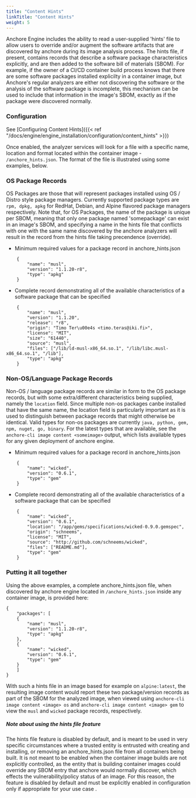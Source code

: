 ```yaml
---
title: "Content Hints"
linkTitle: "Content Hints"
weight: 5
---
```



Anchore Engine includes the ability to read a user-supplied 'hints' file to allow users to override and/or augment the software artifacts that are discovered by anchore during its image analysis process.  The hints file, if present, contains records that describe a software package characteristics explicitly, and are then added to the software bill of materials (SBOM).  For example, if the owner of a CI/CD container build process knows that there are some software packages installed explicilty in a container image, but Anchore's regular analyzers are either not discovering the software or the analysis of the software package is incomplete, this mechanism can be used to include that information in the image's SBOM, exactly as if the package were discovered normally.

### Configuration

See [Configuring Content Hints]({{< ref "/docs/engine/engine_installation/configuration/content_hints" >}})

Once enabled, the analyzer services will look for a file with a specific name, location and format located within the container image - ```/anchore_hints.json```.  The format of the file is illustrated using some examples, below.


### OS Package Records

OS Packages are those that will represent packages installed using OS / Distro style package managers.  Currently supported package types are ```rpm, dpkg, apkg``` for RedHat, Debian, and Alpine flavored package managers respectively.  Note that, for OS Packages, the name of the package is unique per SBOM, meaning that only one package named 'somepackage' can exist in an image's SBOM, and specifying a name in the hints file that conflicts with one with the same name discovered by the anchore analyzers will result in the record from the hints file taking precendence (override).

* Minimum required values for a package record in anchore_hints.json

```
	{
	    "name": "musl",
	    "version": "1.1.20-r8",
	    "type": "apkg"
	}
```

* Complete record demonstrating all of the available characteristics of a software package that can be specified

```
	{
	    "name": "musl",
	    "version": "1.1.20",
	    "release": "r8",
	    "origin": "Timo Ter\u00e4s <timo.teras@iki.fi>",
	    "license": "MIT",
	    "size": "61440",
	    "source": "musl",
	    "files": ["/lib/ld-musl-x86_64.so.1", "/lib/libc.musl-x86_64.so.1", "/lib"],
	    "type": "apkg"
	}
```

### Non-OS/Language Package Records

Non-OS / language package records are similar in form to the OS package records, but with some extra/different characteristics being supplied, namely the ```location``` field.  Since multiple non-os packages canbe installed that have the same name, the location field is particularly important as it is used to distinguish between package records that might otherwise be identical.  Valid types for non-os packages are currently ```java, python, gem, npm, nuget, go, binary```.  For the latest types that are available, see the ```anchore-cli image content <someimage>``` output, which lists available types for any given deployment of anchore engine.

* Minimum required values for a package record in anchore_hints.json

```
	{
	    "name": "wicked",
	    "version": "0.6.1",  
	    "type": "gem"
	}
```

* Complete record demonstrating all of the available characteristics of a software package that can be specified

```
	{
	    "name": "wicked",
	    "version": "0.6.1",
	    "location": "/app/gems/specifications/wicked-0.9.0.gemspec",
	    "origin": "schneems",
	    "license": "MIT",
	    "source": "http://github.com/schneems/wicked",
	    "files": ["README.md"],
	    "type": "gem"	    
	}
```

### Putting it all together

Using the above examples, a complete anchore_hints.json file, when discovered by anchore engine located in ```/anchore_hints.json``` inside any container image, is provided here:

```
{
    "packages": [
	{
	    "name": "musl",
	    "version": "1.1.20-r8",
	    "type": "apkg"
	},
	{
	    "name": "wicked",
	    "version": "0.6.1",  
	    "type": "gem"
	}
    ]
}
```

With such a hints file in an image based for example on ```alpine:latest```, the resulting image content would report these two package/version records as part of the SBOM for the analyzed image, when viewed using ```anchore-cli image content <image> os``` and ```anchore-cli image content <image> gem``` to view the ```musl``` and ```wicked``` package records, respectively.


##### Note about using the hints file feature

The hints file feature is disabled by default, and is meant to be used in very specific circumstances where a trusted entity is entrusted with creating and installing, or removing an anchore_hints.json file from all containers being built.  It is not meant to be enabled when the container image builds are not explicitly controlled, as the entity that is building container images could override any SBOM entry that anchore would normally discover, which effects the vulnerability/policy status of an image.  For this reason, the feature is disabled by default and must be explicitly enabled in configuration only if appropriate for your use case .
